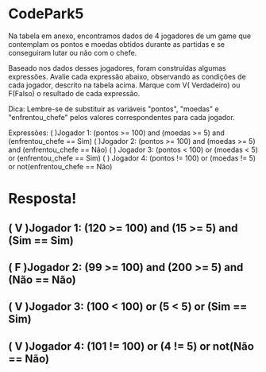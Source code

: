 # CodePark5
Na tabela em anexo, encontramos dados de 4 jogadores de um game que contemplam os pontos e moedas obtidos durante as partidas e se conseguiram lutar ou não com o chefe.

Baseado nos dados desses jogadores, foram construídas algumas expressões. Avalie cada expressão abaixo, observando as condições de cada jogador, descrito na tabela acima. Marque com V( Verdadeiro) ou F(Falso) o resultado de cada expressão.

Dica: Lembre-se de substituir as variáveis "pontos", "moedas" e "enfrentou_chefe" pelos valores correspondentes para cada jogador.

Expressões:
(   )Jogador 1: (pontos >= 100) and (moedas >= 5) and (enfrentou_chefe == Sim)
(   )Jogador 2: (pontos >= 100) and (moedas >= 5) and (enfrentou_chefe == Não)
(   ) Jogador 3: (pontos < 100) or (moedas < 5) or (enfrentou_chefe == Sim)
(   ) Jogador 4: (pontos != 100) or (moedas != 5) or not(enfrentou_chefe == Não) 

# Resposta!

## ( V )Jogador 1: (120 >= 100) and (15 >= 5) and (Sim == Sim)
## ( F )Jogador 2: (99 >= 100) and (200 >= 5) and (Não == Não)
## ( V )Jogador 3: (100 < 100) or (5 < 5) or (Sim == Sim)
## ( V )Jogador 4: (101 != 100) or (4 != 5) or not(Não == Não)

